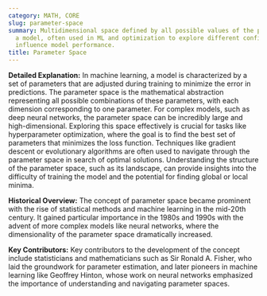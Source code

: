 ```yaml
---
category: MATH, CORE
slug: parameter-space
summary: Multidimensional space defined by all possible values of the parameters of
  a model, often used in ML and optimization to explore different configurations that
  influence model performance.
title: Parameter Space
---
```


**Detailed Explanation:** In machine learning, a model is characterized by a set of parameters that are adjusted during training to minimize the error in predictions. The parameter space is the mathematical abstraction representing all possible combinations of these parameters, with each dimension corresponding to one parameter. For complex models, such as deep neural networks, the parameter space can be incredibly large and high-dimensional. Exploring this space effectively is crucial for tasks like hyperparameter optimization, where the goal is to find the best set of parameters that minimizes the loss function. Techniques like gradient descent or evolutionary algorithms are often used to navigate through the parameter space in search of optimal solutions. Understanding the structure of the parameter space, such as its landscape, can provide insights into the difficulty of training the model and the potential for finding global or local minima.

**Historical Overview:** The concept of parameter space became prominent with the rise of statistical methods and machine learning in the mid-20th century. It gained particular importance in the 1980s and 1990s with the advent of more complex models like neural networks, where the dimensionality of the parameter space dramatically increased.

**Key Contributors:** Key contributors to the development of the concept include statisticians and mathematicians such as Sir Ronald A. Fisher, who laid the groundwork for parameter estimation, and later pioneers in machine learning like Geoffrey Hinton, whose work on neural networks emphasized the importance of understanding and navigating parameter spaces.
